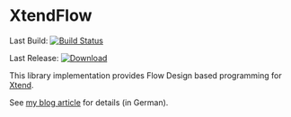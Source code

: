 XtendFlow
=========

Last Build: [![Build Status](https://travis-ci.org/kuniss/XtendFlow.svg?branch=master)](https://travis-ci.org/kuniss/XtendFlow)

Last Release: [![Download](https://api.bintray.com/packages/kuniss/maven/de.grammarcraft.xtend.flow/images/download.svg) ](https://bintray.com/kuniss/maven/de.grammarcraft.xtend.flow/_latestVersion)


This library implementation provides Flow Design based programming for [Xtend](https://www.eclipse.org/xtend/). 

See [my blog article](http://blog.grammarcraft.de/2014/06/05/extend-your-flow-horizon-flow-design-mit-xtend/)
for details (in German).
